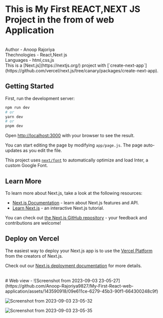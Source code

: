 # This is My First REACT,NEXT JS Project in the from of web Application
<br>
Author - Anoop Rajoriya
<br>
Thechnologies - React,Next js
<br>
Languages - html,css,js
<br>
This is a [Next.js](https://nextjs.org/) project  with [`create-next-app`](https://github.com/vercel/next.js/tree/canary/packages/create-next-app).

## Getting Started

First, run the development server:

```bash
npm run dev
# or
yarn dev
# or
pnpm dev
```

Open [http://localhost:3000](http://localhost:3000) with your browser to see the result.

You can start editing the page by modifying `app/page.js`. The page auto-updates as you edit the file.

This project uses [`next/font`](https://nextjs.org/docs/basic-features/font-optimization) to automatically optimize and load Inter, a custom Google Font.

## Learn More

To learn more about Next.js, take a look at the following resources:

- [Next.js Documentation](https://nextjs.org/docs) - learn about Next.js features and API.
- [Learn Next.js](https://nextjs.org/learn) - an interactive Next.js tutorial.

You can check out [the Next.js GitHub repository](https://github.com/vercel/next.js/) - your feedback and contributions are welcome!

## Deploy on Vercel

The easiest way to deploy your Next.js app is to use the [Vercel Platform](https://vercel.com/new?utm_medium=default-template&filter=next.js&utm_source=create-next-app&utm_campaign=create-next-app-readme) from the creators of Next.js.

Check out our [Next.js deployment documentation](https://nextjs.org/docs/deployment) for more details.

<br> 
# Web view -
![Screenshot from 2023-09-03 23-05-27](https://github.com/Anoop-Rajoriya9827/My-First-React-web-application/assets/143590918/09e611ce-6279-45b3-90f1-664300248c9f)

![Screenshot from 2023-09-03 23-05-32](https://github.com/Anoop-Rajoriya9827/My-First-React-web-application/assets/143590918/7b928bf3-2bc9-461b-b0c1-6597f8924137)

![Screenshot from 2023-09-03 23-05-35](https://github.com/Anoop-Rajoriya9827/My-First-React-web-application/assets/143590918/11328605-5644-4a09-ada5-207a505295a9)



